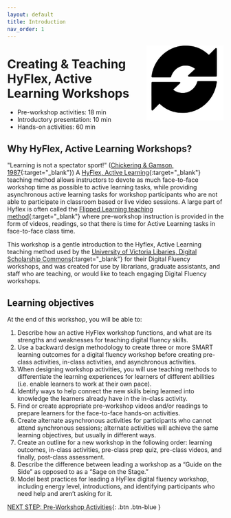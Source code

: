 ```yaml
---
layout: default
title: Introduction 
nav_order: 1
---
```

<img src="images/hyflex-logo.png" style="float:right;width:180px;" alt="image description">

# Creating & Teaching HyFlex, Active Learning Workshops

- Pre-workshop activities: 18 min 
- Introductory presentation: 10 min
- Hands-on activities: 60 min

## Why HyFlex, Active Learning Workshops? 

"Learning is not a spectator sport!" ([Chickering & Gamson, 1987](https://www.researchgate.net/publication/228044220_Seven_Principles_of_Good_Practice_in_Undergraduate_Education){:target="_blank"}) A [HyFlex, Active Learning](https://www.niu.edu/keepteaching/resources/hyflex-course-model.shtml){:target="_blank"} teaching method allows instructors to devote as much face-to-face workshop time as possible to active learning tasks, while providing asynchronous active learning tasks for workshop participants who are not able to participate in classroom based or live video sessions. A large part of Hyflex is often called the [Flipped Learning teaching method](https://flippedlearning.org/wp-content/uploads/2016/07/FLIP_handout_FNL_Web.pdf){:target="_blank"} where pre-workshop instruction is provided in the form of videos, readings, so that there is time for Active Learning tasks in face-to-face class time. 

This workshop is a gentle introduction to the Hyflex, Active Learning teaching method used by the [University of Victoria Libaries, Digital Scholarship Commons](https://uvic.ca/library/dsc/){:target="_blank"} for their Digital Fluency workshops, and was created for use by librarians, graduate assistants, and staff who are teaching, or would like to teach engaging Digital Fluency workshops. 

## Learning objectives

At the end of this workshop, you will be able to:

1. Describe how an active HyFlex workshop functions, and what are its strengths and weaknesses for teaching digital fluency skills.
2. Use a backward design methodology to create three or more SMART learning outcomes for a digital fluency workshop before creating pre-class activities, in-class activities, and asynchronous activities.
2. When designing workshop activities, you will use teaching methods to differentiate the learning experiences for learners of different abilities (i.e. enable learners to work at their own pace).
3. Identify ways to help connect the new skills being learned into knowledge the learners already have in the in-class activity.
4. Find or create appropriate pre-workshop videos and/or readings to prepare learners for the face-to-face hands-on activities.
5. Create alternate asynchronous activities for participants who cannot attend synchronous sessions; alternate activities will achieve the same learning objectives, but usually in different ways.
6. Create an outline for a new workshop in the following order: learning outcomes, in-class activities, pre-class prep quiz, pre-class videos, and finally, post-class assessment.
7. Describe the difference between leading a workshop as a “Guide on the Side” as opposed to as a “Sage on the Stage.”
8. Model best practices for leading a HyFlex digital fluency workshop, including energy level, introductions, and identifying participants who need help and aren’t asking for it.
 
[NEXT STEP: Pre-Workshop Activities](pre-workshop.html){: .btn .btn-blue }
